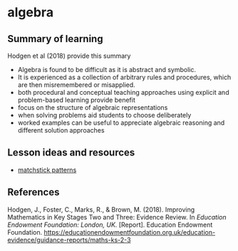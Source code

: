 # algebra



## Summary of learning

Hodgen et al (2018) provide this summary

- Algebra is found to be difficult as it is abstract and symbolic.
- It is experienced as a collection of arbitrary rules and procedures, which are then misremembered or misapplied.
- both procedural and conceptual teaching approaches using explicit and problem-based learning provide benefit
- focus on the structure of algebraic representations
- when solving problems aid students to choose deliberately
- worked examples can be useful to appreciate algebraic reasoning and different solution approaches

## Lesson ideas and resources

- [matchstick patterns](https://nzmaths.co.nz/resource/matchstick-patterns)


## References

Hodgen, J., Foster, C., Marks, R., & Brown, M. (2018). Improving Mathematics in Key Stages Two and Three: Evidence Review. In *Education Endowment Foundation: London, UK.* \[Report\]. Education Endowment Foundation. <https://educationendowmentfoundation.org.uk/education-evidence/guidance-reports/maths-ks-2-3>


